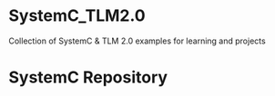 # SystemC_TLM2.0
Collection of SystemC &amp; TLM 2.0 examples for learning and projects
# SystemC Repository

